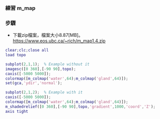 ### 練習 m_map

### 步驟
+ 下載zip檔案，檔案大小8.87[MB]。https://www.eos.ubc.ca/~rich/m_map1.4.zip


```matlab
clear;clc;close all
load topo

subplot(2,1,1);  % Example without it
imagesc([0 360],[-90 90],topo);
caxis([-5000 5000]);
colormap([m_colmap('water',64);m_colmap('gland',64)]);
set(gca,'ydir','normal');

subplot(2,1,2);  % Example with it
caxis([-5000 5000]);
colormap([m_colmap('water',64);m_colmap('gland',64)]);
m_shadedrelief([0 360],[-90 90],topo,'gradient',1000,'coord','Z');
axis tight
```
